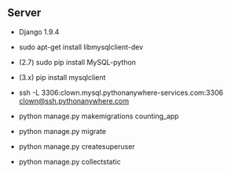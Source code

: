 

## Server


* Django 1.9.4

* sudo apt-get install libmysqlclient-dev
* (2.7) sudo pip install MySQL-python
* (3.x) pip install mysqlclient

* ssh -L 3306:clown.mysql.pythonanywhere-services.com:3306 clown@ssh.pythonanywhere.com

* python manage.py makemigrations counting_app

* python manage.py migrate

* python manage.py createsuperuser

* python manage.py collectstatic


